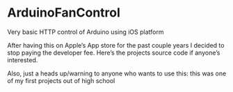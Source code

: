 # ArduinoFanControl
Very basic HTTP control of Arduino using iOS platform

After having this on Apple’s App store for the past couple years I decided to stop paying the developer fee. Here’s the projects source code if anyone’s interested.

Also, just a heads up/warning to anyone who wants to use this: this was one of my first projects out of high school
